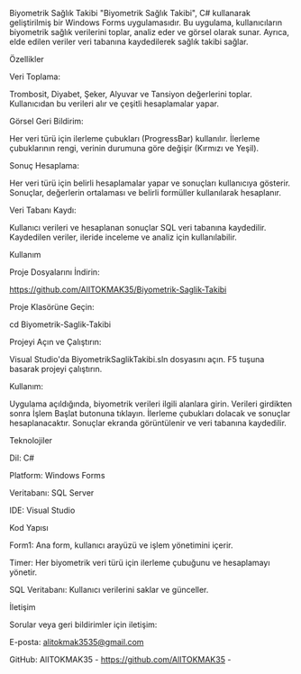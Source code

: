 Biyometrik Sağlık Takibi
"Biyometrik Sağlık Takibi", C# kullanarak geliştirilmiş bir Windows Forms uygulamasıdır. Bu uygulama, kullanıcıların biyometrik sağlık verilerini toplar, analiz eder ve görsel olarak sunar. Ayrıca, elde edilen veriler veri tabanına kaydedilerek sağlık takibi sağlar.

Özellikler

Veri Toplama:

Trombosit, Diyabet, Şeker, Alyuvar ve Tansiyon değerlerini toplar.
Kullanıcıdan bu verileri alır ve çeşitli hesaplamalar yapar.

Görsel Geri Bildirim:

Her veri türü için ilerleme çubukları (ProgressBar) kullanılır.
İlerleme çubuklarının rengi, verinin durumuna göre değişir (Kırmızı ve Yeşil).

Sonuç Hesaplama:

Her veri türü için belirli hesaplamalar yapar ve sonuçları kullanıcıya gösterir.
Sonuçlar, değerlerin ortalaması ve belirli formüller kullanılarak hesaplanır.

Veri Tabanı Kaydı:

Kullanıcı verileri ve hesaplanan sonuçlar SQL veri tabanına kaydedilir.
Kaydedilen veriler, ileride inceleme ve analiz için kullanılabilir.

Kullanım

Proje Dosyalarını İndirin:

https://github.com/AlITOKMAK35/Biyometrik-Saglik-Takibi

Proje Klasörüne Geçin:


cd Biyometrik-Saglik-Takibi

Projeyi Açın ve Çalıştırın:

Visual Studio'da BiyometrikSaglikTakibi.sln dosyasını açın.
F5 tuşuna basarak projeyi çalıştırın.

Kullanım:

Uygulama açıldığında, biyometrik verileri ilgili alanlara girin.
Verileri girdikten sonra İşlem Başlat butonuna tıklayın.
İlerleme çubukları dolacak ve sonuçlar hesaplanacaktır.
Sonuçlar ekranda görüntülenir ve veri tabanına kaydedilir.

Teknolojiler

Dil: C#

Platform: Windows Forms

Veritabanı: SQL Server

IDE: Visual Studio

Kod Yapısı

Form1: Ana form, kullanıcı arayüzü ve işlem yönetimini içerir.

Timer: Her biyometrik veri türü için ilerleme çubuğunu ve hesaplamayı yönetir.

SQL Veritabanı: Kullanıcı verilerini saklar ve günceller.

İletişim

Sorular veya geri bildirimler için iletişim:

E-posta: alitokmak3535@gmail.com

GitHub: AlITOKMAK35 - https://github.com/AlITOKMAK35 -
